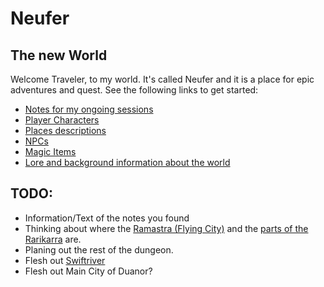 # Neufer
## The new World

Welcome Traveler, to my world. It's called Neufer and it is a place for
epic adventures and quest. See the following links to get started:

- [Notes for my ongoing sessions](session_notes.md)
- [Player Characters](characters/index.md)
- [Places descriptions](places/index.md)
- [NPCs](npcs/index.md)
- [Magic Items](items/index.md)
- [Lore and background information about the world](lore/index.md)

## TODO:
 - Information/Text of the notes you found
 - Thinking about where the [Ramastra (Flying City)](places/ramastra.md)
 and the [parts of the Rarikarra](items/rarikarra.md) are.
 - Planing out the rest of the dungeon.
 - Flesh out [Swiftriver](places/swiftriver.md)
 - Flesh out Main City of Duanor?
